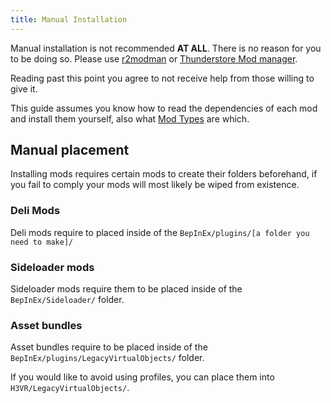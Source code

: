 ```yaml
---
title: Manual Installation
---
```


Manual installation is not recommended **AT ALL**. There is no reason for you to be doing so. Please use [r2modman](https://h3vr.thunderstore.io/package/ebkr/r2modman/) or [Thunderstore Mod manager](https://www.overwolf.com/app/Thunderstore-Thunderstore_Mod_Manager).

Reading past this point you agree to not receive help from those willing to give it.

This guide assumes you know how to read the dependencies of each mod and install them yourself, also what [Mod Types](mod_types.md) are which.

## Manual placement

Installing mods requires certain mods to create their folders beforehand, if you fail to comply your mods will most likely be wiped from existence.

### Deli Mods

Deli mods require to placed inside of the `BepInEx/plugins/[a folder you need to make]/`

### Sideloader mods

Sideloader mods require them to be placed inside of the `BepInEx/Sideloader/` folder.

### Asset bundles

Asset bundles require to be placed inside of the `BepInEx/plugins/LegacyVirtualObjects/` folder.

If you would like to avoid using profiles, you can place them into `H3VR/LegacyVirtualObjects/`.
